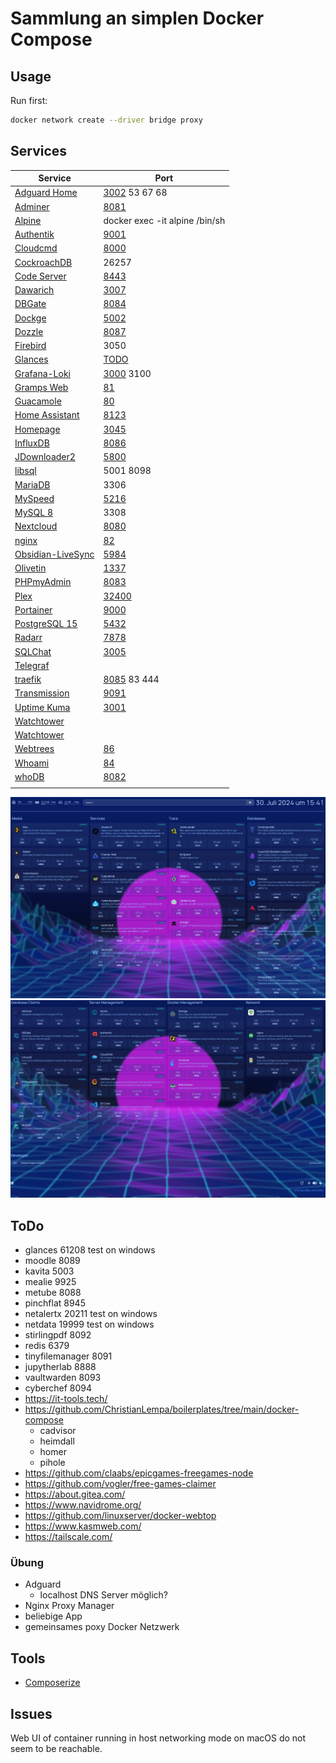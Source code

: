 # Sammlung an simplen Docker Compose

## Usage

Run first:
```bash
docker network create --driver bridge proxy
```

## Services

| Service                                                               | Port                                   |
| --------------------------------------------------------------------- | -------------------------------------- |
| [Adguard Home](https://hub.docker.com/r/adguard/adguardhome)          | [3002](http://localhost:3002) 53 67 68 |
| [Adminer](https://www.adminer.org/)                                   | [8081](http://localhost:8081)          |
| [Alpine](https://hub.docker.com/_/alpine)                             | docker exec -it alpine /bin/sh         |
| [Authentik](https://goauthentik.io/)                                  | [9001](http://localhost:9001)          |
| [Cloudcmd](https://cloudcmd.io/)                                      | [8000](http://localhost:8000)          |
| [CockroachDB](https://www.cockroachlabs.com/)                         | 26257                                  |
| [Code Server](https://github.com/linuxserver/docker-code-server)      | [8443](http://localhost:8443)          |
| [Dawarich](https://github.com/Freika/dawarich)                        | [3007](http://localhost:3007)          |
| [DBGate](https://dbgate.org/)                                         | [8084](http://localhost:8084)          |
| [Dockge](https://github.com/louislam/dockge)                          | [5002](http://localhost:5002)          |
| [Dozzle](https://dozzle.dev/)                                         | [8087](http://localhost:8087)          |
| [Firebird](https://firebirdsql.org/)                                  | 3050                                   |
| [Glances](TODO)                                                       | [TODO](http://localhost:)              |
| [Grafana-Loki](https://grafana.com/docs/loki/latest/)                 | [3000](http://localhost:3000) 3100     |
| [Gramps Web](https://www.grampsweb.org/)                              | [81](http://localhost:81)              |
| [Guacamole](https://github.com/jwetzell/docker-guacamole)             | [80](http://localhost)                 |
| [Home Assistant](https://www.home-assistant.io/)                      | [8123](http://localhost:8123)          |
| [Homepage](https://gethomepage.dev)                                   | [3045](http://localhost:3045)          |
| [InfluxDB](https://www.influxdata.com/)                               | [8086](http://localhost:8086)          |
| [JDownloader2](https://jdownloader.org/jdownloader2)                  | [5800](http://localhost:5800)          |
| [libsql](https://github.com/tursodatabase/libsql)                     | 5001 8098                              |
| [MariaDB](https://mariadb.org/)                                       | 3306                                   |
| [MySpeed](https://github.com/gnmyt/myspeed)                           | [5216](http://localhost:5216)          |
| [MySQL 8](https://www.mysql.com/)                                     | 3308                                   |
| [Nextcloud](https://github.com/nextcloud/docker)                      | [8080](http://localhost:8080)          |
| [nginx](https://hub.docker.com/_/nginx)                               | [82](http://localhost:82)              |
| [Obsidian-LiveSync](https://github.com/vrtmrz/obsidian-livesync)      | [5984](http://localhost:5984/_utils/)  |
| [Olivetin](https://github.com/OliveTin/OliveTin)                      | [1337](http://localhost:1337)          |
| [PHPmyAdmin](https://hub.docker.com/_/phpmyadmin)                     | [8083](http://localhost:8083)          |
| [Plex](https://github.com/linuxserver/docker-plex)                    | [32400](http://localhost:32400)        |
| [Portainer](https://www.portainer.io/)                                | [9000](http://localhost:9000)          |
| [PostgreSQL 15](https://www.postgresql.org/)                          | [5432](http://localhost:5432)          |
| [Radarr](https://github.com/linuxserver/docker-radarr)                | [7878](http://localhost:7878)          |
| [SQLChat](https://github.com/sqlchat/sqlchat)                         | [3005](http://localhost:3005)          |
| [Telegraf](https://www.influxdata.com/time-series-platform/telegraf/) |                                        |
| [traefik](https://doc.traefik.io/traefik/)                            | [8085](http://localhost:8085) 83 444   |
| [Transmission](https://github.com/linuxserver/docker-transmission)    | [9091](http://localhost:9091)          |
| [Uptime Kuma](https://github.com/louislam/uptime-kuma)                | [3001](http://localhost:3001)          |
| [Watchtower](https://containrrr.dev/watchtower/)                      |                                        |
| [Watchtower](https://containrrr.dev/watchtower/)                      |                                        |
| [Webtrees](https://github.com/fisharebest/webtrees)                   | [86](http://localhost:86)              |
| [Whoami](https://hub.docker.com/r/traefik/whoami)                     | [84](http://localhost:84)              |
| [whoDB](https://github.com/clidey/whodb)                              | [8082](http://localhost:8082)          |
| []()                                                                  | [](http://localhost:)                  |



![homepage1](homepage1.jpg)
![homepage2](homepage2.jpg)

## ToDo

- glances 61208 test on windows
- moodle 8089
- kavita 5003
- mealie 9925
- metube 8088
- pinchflat 8945
- netalertx 20211 test on windows
- netdata 19999 test on windows
- stirlingpdf 8092
- redis 6379
- tinyfilemanager 8091
- jupytherlab 8888
- vaultwarden 8093
- cyberchef 8094
- https://it-tools.tech/
- https://github.com/ChristianLempa/boilerplates/tree/main/docker-compose
  - cadvisor
  - heimdall
  - homer
  - pihole
- https://github.com/claabs/epicgames-freegames-node
- https://github.com/vogler/free-games-claimer
- https://about.gitea.com/
- https://www.navidrome.org/
- https://github.com/linuxserver/docker-webtop
- https://www.kasmweb.com/
- https://tailscale.com/

### Übung

- Adguard
  - localhost DNS Server möglich?
- Nginx Proxy Manager
- beliebige App
- gemeinsames poxy Docker Netzwerk

## Tools

- [Composerize](https://www.composerize.com/)

## Issues

Web UI of container running in host networking mode on macOS do not seem to be reachable.
